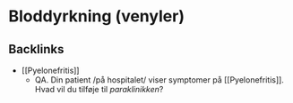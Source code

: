 # Bloddyrkning (venyler)

## Backlinks
* [[Pyelonefritis]]
	* QA. Din patient /på hospitalet/ viser symptomer på [[Pyelonefritis]]. Hvad vil du tilføje til *paraklinikken*?

<!-- {BearID:822D62EC-269A-470A-8E31-7F7D4FBDABC8-731-00000276E2F18D5B} -->
